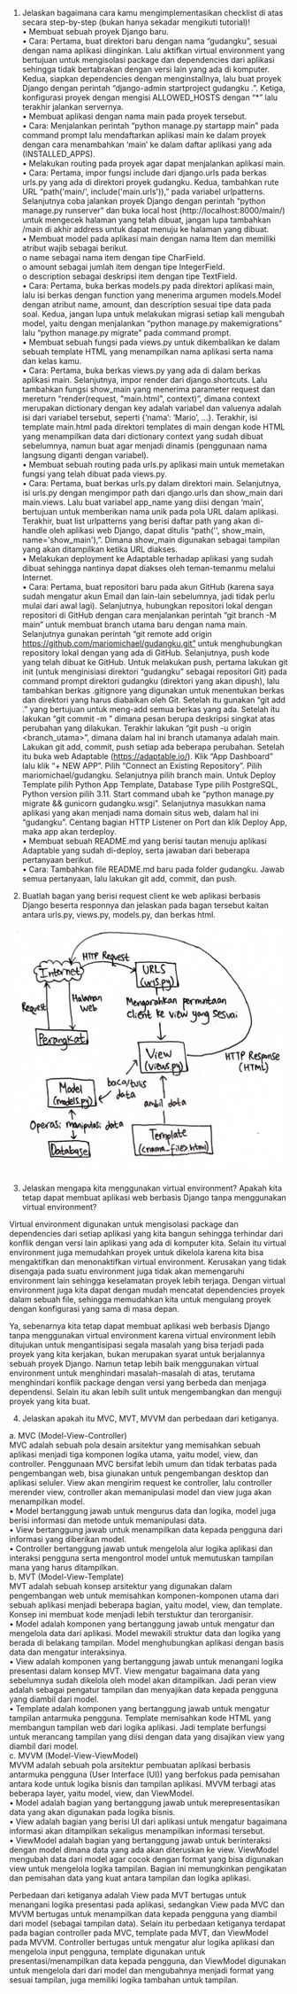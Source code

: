 1.	Jelaskan bagaimana cara kamu mengimplementasikan checklist di atas secara step-by-step (bukan hanya sekadar mengikuti tutorial)! <br />
•	Membuat sebuah proyek Django baru. <br />
•	Cara: Pertama, buat direktori baru dengan nama “gudangku”, sesuai dengan nama aplikasi diinginkan. Lalu aktifkan virtual environment yang bertujuan untuk mengisolasi package dan dependencies dari aplikasi sehingga tidak bertabrakan dengan versi lain yang ada di komputer. Kedua, siapkan dependencies dengan menginstallnya, lalu buat proyek Django dengan perintah “django-admin startproject gudangku .”. Ketiga, konfigurasi proyek dengan mengisi ALLOWED_HOSTS dengan “*” lalu terakhir jalankan servernya. <br />
•	Membuat aplikasi dengan nama main pada proyek tersebut. <br />
•	Cara: Menjalankan perintah “python manage.py startapp main” pada command prompt lalu mendaftarkan aplikasi main ke dalam  proyek dengan cara menambahkan ‘main’ ke dalam daftar aplikasi yang ada (INSTALLED_APPS). <br />
•	Melakukan routing pada proyek agar dapat menjalankan aplikasi main. <br />
•	Cara: Pertama, impor fungsi include dari django.urls pada berkas urls.py yang ada di direktori proyek gudangku. Kedua, tambahkan rute URL “path('main/', include('main.urls')),” pada variabel urlpatterns. Selanjutnya coba jalankan proyek Django dengan perintah “python manage.py runserver” dan buka local host (http://localhost:8000/main/) untuk mengecek halaman yang telah dibuat, jangan lupa tambahkan /main di akhir address untuk dapat menuju ke halaman yang dibuat. <br />
•	Membuat model pada aplikasi main dengan nama Item dan memiliki atribut wajib sebagai berikut. <br />
o	name sebagai nama item dengan tipe CharField. <br />
o	amount sebagai jumlah item dengan tipe IntegerField. <br />
o	description sebagai deskripsi item dengan tipe TextField. <br />
•	Cara: Pertama, buka berkas models.py pada direktori aplikasi main, lalu isi berkas dengan function yang menerima argumen models.Model dengan atribut name, amount, dan description sesuai tipe data pada soal. Kedua, jangan lupa untuk melakukan migrasi setiap kali mengubah model, yaitu dengan menjalankan “python manage.py makemigrations” lalu “python manage.py migrate” pada command prompt. <br />
•	Membuat sebuah fungsi pada views.py untuk dikembalikan ke dalam sebuah template HTML yang menampilkan nama aplikasi serta nama dan kelas kamu. <br />
•	Cara: Pertama, buka berkas views.py yang ada di dalam berkas aplikasi main. Selanjutnya, impor render dari django.shortcuts. Lalu tambahkan fungsi show_main yang menerima parameter request dan mereturn “render(request, "main.html", context)”, dimana context merupakan dictionary dengan key adalah variabel dan valuenya adalah isi dari variabel tersebut, seperti {‘nama’: ‘Mario’, ...}. Terakhir, isi template main.html pada direktori templates di main dengan kode HTML yang menampilkan data dari dictionary context yang sudah dibuat sebelumnya, namun buat agar menjadi dinamis (penggunaan nama langsung diganti dengan variabel). <br />
•	Membuat sebuah routing pada urls.py aplikasi main untuk memetakan fungsi yang telah dibuat pada views.py. <br />
•	Cara: Pertama, buat berkas urls.py dalam direktori main. Selanjutnya, isi urls.py dengan mengimpor path dari django.urls dan show_main dari main.views. Lalu buat variabel app_name yang diisi dengan ‘main’, bertujuan untuk memberikan nama unik pada pola URL dalam aplikasi. Terakhir, buat list urlpatterns yang berisi daftar path yang akan di-handle oleh aplikasi web Django, dapat ditulis “path('', show_main, name='show_main'),”. Dimana show_main digunakan sebagai tampilan yang akan ditampilkan ketika URL diakses. <br />
•	Melakukan deployment ke Adaptable terhadap aplikasi yang sudah dibuat sehingga nantinya dapat diakses oleh teman-temanmu melalui Internet. <br />
•	Cara: Pertama, buat repositori baru pada akun GitHub (karena saya sudah mengatur akun Email dan lain-lain sebelumnya, jadi tidak perlu mulai dari awal lagi). Selanjutnya, hubungkan repositori lokal dengan repositori di GitHub dengan cara menjalankan perintah “git branch -M main” untuk membuat branch utama baru dengan nama main. Selanjutnya gunakan perintah “git remote add origin https://github.com/mariomichael/gudangku.git” untuk menghubungkan repository lokal dengan yang ada di GitHub. Selanjutnya, push kode yang telah dibuat ke GitHub. Untuk melakukan push, pertama lakukan git init (untuk menginisiasi direktori “gudangku” sebagai repositori Git) pada command prompt direktori gudangku (direktori yang akan dipush), lalu tambahkan berkas .gitignore yang digunakan untuk menentukan berkas dan direktori yang harus diabaikan oleh Git. Setelah itu gunakan “git add .” yang bertujuan untuk meng-add semua berkas yang ada. Setelah itu lakukan “git commit -m <pesan>” dimana pesan berupa deskripsi singkat atas perubahan yang dilakukan. Terakhir lakukan “git push -u origin <branch_utama>”, dimana dalam hal ini branch utamanya adalah main. Lakukan git add, commit, push setiap ada beberapa perubahan. Setelah itu buka web Adaptable (https://adaptable.io/). Klik “App Dashboard” lalu klik “+ NEW APP”. Pilih “Connect an Existing Repository”. Pilih mariomichael/gudangku. Selanjutnya pilih branch main. Untuk Deploy Template pilih Python App Template, Database Type pilih PostgreSQL, Python version pilih 3.11. Start command ubah ke “python manage.py migrate && gunicorn gudangku.wsgi”. Selanjutnya masukkan nama aplikasi yang akan menjadi nama domain situs web, dalam hal ini “gudangku”. Centang bagian HTTP Listener on Port dan klik Deploy App, maka app akan terdeploy. <br />
•	Membuat sebuah README.md yang berisi tautan menuju aplikasi Adaptable yang sudah di-deploy, serta jawaban dari beberapa pertanyaan berikut. <br />
•	Cara: Tambahkan file README.md baru pada folder gudangku. Jawab semua pertanyaan, lalu lakukan git add, commit, dan push. <br />

2.	Buatlah bagan yang berisi request client ke web aplikasi berbasis Django beserta responnya dan jelaskan pada bagan tersebut kaitan antara urls.py, views.py, models.py, dan berkas html.

![Bagan request ke client dan hubungan antarelemen](foto2.jpeg) <br />

3. Jelaskan mengapa kita menggunakan virtual environment? Apakah kita tetap dapat membuat aplikasi web berbasis Django tanpa menggunakan virtual environment?

Virtual environment digunakan untuk mengisolasi package dan dependencies dari setiap aplikasi yang kita bangun sehingga terhindar dari konflik dengan versi lain aplikasi yang ada di komputer kita. Selain itu virtual environment juga memudahkan proyek untuk dikelola karena kita bisa mengaktifkan dan menonaktifkan virtual environment. Kerusakan yang tidak disengaja pada suatu environment juga tidak akan memengaruhi environment lain sehingga keselamatan proyek lebih terjaga. Dengan virtual environment juga kita dapat dengan mudah mencatat dependencies proyek dalam sebuah file, sehingga memudahkan kita untuk mengulang proyek dengan konfigurasi yang sama di masa depan.

Ya, sebenarnya kita tetap dapat membuat aplikasi web berbasis Django tanpa menggunakan virtual environment karena virtual environment lebih ditujukan untuk mengantisipasi segala masalah yang bisa terjadi pada proyek yang kita kerjakan, bukan merupakan syarat untuk berjalannya sebuah proyek Django. Namun tetap lebih baik menggunakan virtual environment untuk menghindari masalah-masalah di atas, terutama menghindari konflik package dengan versi yang berbeda dan menjaga dependensi. Selain itu akan lebih sulit untuk mengembangkan dan menguji proyek yang kita buat. <br />

4. Jelaskan apakah itu MVC, MVT, MVVM dan perbedaan dari ketiganya. <br />

a.	MVC (Model-View-Controller) <br />
MVC adalah sebuah pola desain arsitektur yang memisahkan sebuah aplikasi menjadi tiga komponen logika utama, yaitu model, view, dan controller. Penggunaan MVC bersifat lebih umum dan tidak terbatas pada pengembangan web, bisa giunakan untuk pengembangan desktop dan aplikasi seluler. View akan mengirim request ke controller, lalu controller merender view, controller akan memanipulasi model dan view juga akan menampilkan model. <br />
•	Model bertanggung jawab untuk mengurus data dan logika, model juga berisi informasi dan metode untuk memanipulasi data. <br />
•	View bertanggung jawab untuk menampilkan data kepada pengguna dari informasi yang diberikan model. <br />
•	Controller bertanggung jawab untuk mengelola alur logika aplikasi dan interaksi pengguna serta mengontrol model untuk memutuskan tampilan mana yang harus ditampilkan. <br />
b.	MVT (Model-View-Template) <br />
MVT adalah sebuah konsep arsitektur yang digunakan dalam pengembangan web untuk memisahkan komponen-komponen utama dari sebuah aplikasi menjadi beberapa bagian, yaitu model, view, dan template. Konsep ini membuat kode menjadi lebih terstuktur dan terorganisir. <br />
•	Model adalah komponen yang bertanggung jawab untuk mengatur dan mengelola data dari aplikasi. Model mewakili struktur data dan logika yang berada di belakang tampilan. Model menghubungkan aplikasi dengan basis data dan mengatur interaksinya. <br />
•	View adalah komponen yang bertanggung jawab untuk menangani logika presentasi dalam konsep MVT. View mengatur bagaimana data yang sebelumnya sudah dikelola oleh model akan ditampilkan. Jadi peran view adalah sebagai pengatur tampilan dan menyajikan data kepada pengguna yang diambil dari model. <br />
•	Template adalah komponen yang bertanggung jawab untuk mengatur tampilan antarmuka pengguna. Template memisahkan kode HTML yang membangun tampilan web dari logika aplikasi. Jadi template berfungsi untuk merancang tampilan yang diisi dengan data yang disajikan view yang diambil dari model. <br />
c.	MVVM (Model-View-ViewModel) <br />
MVVM adalah sebuah pola arsitektur pembuatan aplikasi berbasis antarmuka pengguna (User Interface (UI)) yang berfokus pada pemisahan antara kode untuk logika bisnis dan tampilan aplikasi. MVVM terbagi atas beberapa layer, yaitu model, view, dan ViewModel. <br />
•	Model adalah bagian yang bertanggung jawab untuk merepresentasikan data yang akan digunakan pada logika bisnis. <br />
•	View adalah bagian yang berisi UI dari aplikasi untuk mengatur bagaimana informasi akan ditampilkan sekaligus menampilkan informasi tersebut. <br />
•	ViewModel adalah bagian yang bertanggung jawab untuk berinteraksi dengan model dimana data yang ada akan diteruskan ke view. ViewModel mengubah data dari model agar cocok dengan format yang bisa digunakan view untuk mengelola logika tampilan. Bagian ini memungkinkan pengikatan dan pemisahan data yang kuat antara tampilan dan logika aplikasi. <br />

Perbedaan dari ketiganya adalah View pada MVT bertugas untuk menangani logika presentasi pada aplikasi, sedangkan View pada MVC dan MVVM bertugas untuk menampilkan data kepada pengguna yang diambil dari model (sebagai tampilan data). Selain itu perbedaan ketiganya terdapat pada bagian controller pada MVC, template pada MVT, dan ViewModel pada MVVM. Controller bertugas untuk mengatur alur logika aplikasi dan mengelola input pengguna, template digunakan untuk presentasi/menampilkan data kepada pengguna, dan ViewModel digunakan untuk mengelola dari dari model dan mengubahnya menjadi format yang sesuai tampilan, juga memiliki logika tambahan untuk tampilan. 